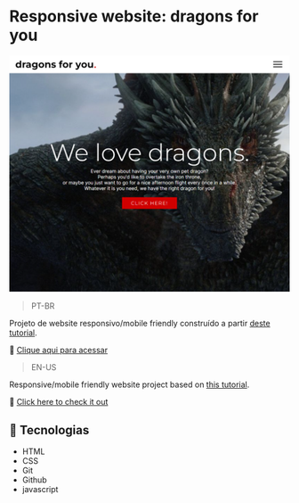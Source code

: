 # Responsive website: dragons for you

![preview](./.github/preview.png)

>PT-BR

Projeto de website responsivo/mobile friendly construído a partir [deste tutorial](https://www.youtube.com/watch?v=ac5nmWOkBEY).

🔗 [Clique aqui para acessar](https://mariak-fla.github.io/dragons-for-you/)

>EN-US

Responsive/mobile friendly website project based on [this tutorial](https://www.youtube.com/watch?v=ac5nmWOkBEY).

🔗 [Click here to check it out](https://mariak-fla.github.io/dragons-for-you/)

## 🚀 Tecnologias

- HTML
- CSS
- Git
- Github
- javascript